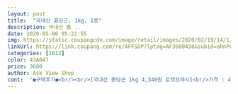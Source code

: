 ```yaml
---
layout: post 
title:  "국내산 흙당근, 1kg, 1봉" 
description: 국내산 흙 ..
date: 2020-05-06 05:22:55 
img: https://static.coupangcdn.com/image/retail/images/2020/02/19/14/1/6570b328-3685-47fe-9182-8311b7526507.jpg 
linkUrl: https://link.coupang.com/re/AFFSDP?lptag=AF3600438&subid=ahnPublicAsk&pageKey=1275133426&itemId=2281066170&vendorItemId=70278187659&traceid=V0-113-b48172348cd307bd 
categories: [1012] 
color: 43A047 
price: 3600 
author: Ask View Shop 
cont:  "●구매후기●<br/><br/>[국내산 흙당근 1kg 4,340원 로켓프레시]<br/>가격 : 4420원<br/>고운입자의 흙으로 뒤덮인 둥실하고 짜리몽땅한 제법 튼실한 당근이 4개가 담겨져 배송되었습니다.<br/> 2개를 꺼내어 물에 씻었는데 선명하고 찐한 빛깔의 당근이 상처난것 없이 깨끗해 보여 우선 좋았습니다.<br/> 1개는 양념장에 넣을꺼라 채를 썰고 1개는 꽃모양을 내어 안동찜닭에 고명으로 사용했는데 모양내고 남은 짜투리가 남아 맛을 봤어요.<br/><br/>구매시 참고 하시면 좋겠습니다<br/>국내산 흙당근<br/>그 부분이 바람든거란 이야기를 들은 적이 있어요.<br/><br/>그래도 가격은 참 착하네요 ^^<br/>그래도 저는 오늘 이 당근을 생당근으로 먹긴했어요.<br/><br/>다른분들 평에 생당근이 달콤하고 맛있대서 구매했는데<br/>당근송도 있지만 우리집 아이들은 먹보들이라 그런지 당근도 좋아합니다 당근 까고 있으면 달라고 입을 벌립니다 ㅋㅋ<br/>당근을 안좋아 합니다.<br/> 요리에 색조화 용도로 가뭄에 콩나듯 시댁서 1,2개 찔끔히 얻어 쓰다가 신랑도 당근을 안좋아하는 이유로 언젠가 부터 요리에 사용도 안하게 되면서 당근은 기억속에 없는 식재료로 여기며 살았습니다.<br/><br/>매일 먹어야 할 식재료이죠!! 눈에도 좋고 변비에도 좋고 .<br/>.<br/> ㅎㅎ 매일은 먹기가 저도 힘들긴 합니다 ;; 싱싱한 당근  빠른 배송  감사히 잘 먹겠습니다<br/>먹었습니다!! 당근의 영양적 우수함은 말하면 입 아프니 쓰진 않겠지만 ;;<br/>바로 먹을게 아니라서 냉장고에 6일을 넣어뒀는데 다행히 신선합니다.<br/> 더 방치하면 안 될거 같아서 채썰어서 볶음밥을 만들었네요!!<br/>배송일자: 2020/05/02 새벽 2시쯤<br/>베타카로틴 성분이 있어서 생단근 자주먹어요:)<br/>보통 식재료를 고를땐 어떤것이 싱싱하고 좋은것인지 기본지식이 있는데 당근은 고려해보지 못했기에 어떤것이 맛이 좋을지 고르는 방법 또한 알지 못합니다.<br/> 다만 깐당근 보다야 아무렴 안깐 것이 맛은 좋겠지 싶어 그부분만 인지하고 로켓프레시에 떠있는 아무 흙당근을 집어 결제했습니다.<br/><br/>사먹는 김밥이나 볶음밥에 또는 반찬에 빠진 당근은 생각없이 먹곤 하지만 일부러 찾아서 요리에 쓴다거나 쌩으로 먹을 생각은 전혀 안해봤기에 당근을 구입해야 할 필요성을 못느끼며 살았어요.<br/> 오이소박이와 어리굴젓 담근다고 나름 비주얼 살려 보고자 제돈 주고 당근은 처음 사보았네요.<br/><br/>새벽에 배송 되고 아침에 꺼냈는데 적당히 큰거 4개 들어 있네요!! 흙은 엄청 많이 뭍어 있진 않고 손에 약간 뭍는 정도입니다.<br/><br/>생단근 즇아하는 저는 마켓 당근이 더 부드러웠어요ㅠ<br/>생당근 먹으면서 맛있다!! 마시따!! 그러면서 아주구냥 흡입 합니다 이러니 애들이 일년동안 거의 잔병치레는 안 하는거 같습니다<br/>세척 당근 먹다가 흙당근으로 구매를 했습니다 세척 당근이 편하긴 한데 흙당근은 또 나름 대로 신선하니까요.<br/><br/>세척당근보다 손은 많이가지만 흙당근이 신선하대서<br/>솔직한 구매리뷰하겠습니다<br/>싫어하던 당근인데 맛있다고 생각들던 그순간 만큼은 내가 당근을 좋아하는것 마냥 느껴질 정도 였어요.<br/> 남은 2개는 깍아서 그냥 먹어야 할까봐요.<br/> 다 먹고 또 살진 모르겠으나 당근 안좋아하는 제입에도 맛있었던 만큼 당근자체는 정말 맛이 좋았기에 추천은 하고 갑니다.<br/> 당근과 친숙하지 못한 이유로 필요한 만큼만 쓰고 방치후 자칫 버려졌을 수도 있었을 당근인데 남은 당근도 잘 먹겠습니다.<br/><br/>쌩당근을 누가 억지로 입에 넣어주면 먹기야 하겠지만 학창시절때는 엄마가 깎아주면 그자리에서 잘도 씹어 먹었는데 익힌 당근의 맛을 느끼고 부터는 그향이 싫었던 이유로 당근을 멀리하게 되었습니다.<br/><br/>않게 잘 먹을수 있습니다;; 생으로 먹어보니 적당히 단맛이 납니다<br/>양파 당근 계란 세가지만 넣고 볶음밥을 만들어도 맛있네요!! 식재료가 싱싱해서 그런지 정말 맛있게<br/>예전에 세척 당근은 중국산이라고 .<br/>.<br/> 국내산 당근은 세척 해서 판매 못한다고 들었는데.<br/>.<br/> 그래서 흙당근만 주구장창 구매를 했지요!! 그런데 쿠팡에서 세척 당근 판매 하는거 구매해보니 그렇치도 않은거 같습니다!!!<br/>오도도독.<br/>.<br/> 아... <br/> 무척이나 달다.<br/> 설탕을 버무렸나 왜이렇게 달지 순간 갈아먹고 싶다는 생각을 들게 했네요.<br/> 개인적으로 단맛을 그닥 좋아하진 않고 당근의 향또한 즐기진 않지만 그런 입맛임에도 당근의 달큰함이 정말 좋았습니다.<br/> 횟집서 나오는 당근을 어쩌다 한번 먹곤하지만 그런것들 과는 다른 지금껏 느껴보지 못한 단맛 이였습니다.<br/><br/>용량; 1kg<br/>저는 매번 찾을정도는 아니고.<br/>.<br/><br/>주문일자; 2020/05/01<br/>채썰면 당근 싫어 하는 아이들도 잘 먹고 식감이 부드러워서 강냉이 부실하고 흔들리는 저도 아무렇치<br/>채썰면서 느낀건 진짜 속살(?)이 꽉 차 있네요!! 속이 탄탄하다고 해야 하나! 옹골지네요!! 그만큼 신선하다는 말입니다!! ㅎ<br/>카레 해먹을 용도라서 딱히 맛은 상관없었고<br/>흙당근으로 구매했는데 잘라보니 바람든 당근도 있네요.<br/><br/>흙씻고 반 가르면 하얀 부분이 보이는데<br/>" 
---
```

